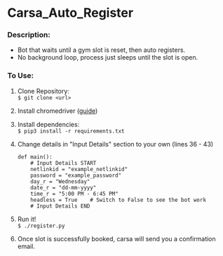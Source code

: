 # Carsa_Auto_Register

### Description:
* Bot that waits until a gym slot is reset, then auto registers.
* No background loop, process just sleeps until the slot is open.


### To Use:
1. Clone Repository: \
	```$ git clone <url>```

2. Install chromedriver ([guide][1])
3. Install dependencies: \
	```$ pip3 install -r requirements.txt```
3. Change details in "Input Details" section to your own   (lines 36 - 43)
	```
	def main():
    	# Input Details START
    	netlinkid = "example_netlinkid"
    	password = "example_password"
    	day_r = "Wednesday"
    	date_r = "dd-mm-yyyy"
    	time_r = "5:00 PM - 6:45 PM"
    	headless = True    # Switch to False to see the bot work
    	# Input Details END
	```
4. Run it! \
	```$ ./register.py```
5. Once slot is successfully booked, carsa will send you a confirmation email.

[1]: https://www.youtube.com/watch?v=dz59GsdvUF8
